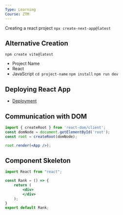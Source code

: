 ```yaml
---
Type: Learning
Course: ZTM
---
```

Creating a react project
`npx create-next-app@latest`
## Alternative Creation 
`npm create vite@latest`
- Project Name
- React 
- JavaScript
`cd project-name`
`npm install`
`npm run dev`
## Deploying React App 
- [Deployment](https://create-react-app.dev/docs/deployment/#github-pages)
## Communication with DOM 
```jsx
import { createRoot } from 'react-dom/client';
const domNode = document.getElementById('root');
const root = createRoot(domNode);

root.render(<App />);
```

## Component Skeleton 
```jsx 
import React from "react";

const Rank = () => {
    return (
        <div>
        </div>
    );
}
export default Rank;
```
